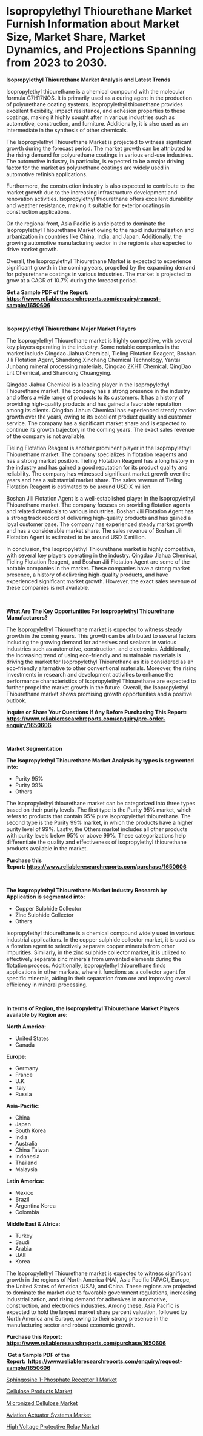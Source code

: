 <p><h1>Isopropylethyl Thiourethane Market Furnish Information about Market Size, Market Share, Market Dynamics, and Projections Spanning from 2023 to 2030.</h1></p><p><strong>Isopropylethyl Thiourethane Market Analysis and Latest Trends</strong></p>
<p><p>Isopropylethyl thiourethane is a chemical compound with the molecular formula C7H17NOS. It is primarily used as a curing agent in the production of polyurethane coating systems. Isopropylethyl thiourethane provides excellent flexibility, impact resistance, and adhesion properties to these coatings, making it highly sought after in various industries such as automotive, construction, and furniture. Additionally, it is also used as an intermediate in the synthesis of other chemicals.</p><p>The Isopropylethyl Thiourethane Market is projected to witness significant growth during the forecast period. The market growth can be attributed to the rising demand for polyurethane coatings in various end-use industries. The automotive industry, in particular, is expected to be a major driving factor for the market as polyurethane coatings are widely used in automotive refinish applications.</p><p>Furthermore, the construction industry is also expected to contribute to the market growth due to the increasing infrastructure development and renovation activities. Isopropylethyl thiourethane offers excellent durability and weather resistance, making it suitable for exterior coatings in construction applications.</p><p>On the regional front, Asia Pacific is anticipated to dominate the Isopropylethyl Thiourethane Market owing to the rapid industrialization and urbanization in countries like China, India, and Japan. Additionally, the growing automotive manufacturing sector in the region is also expected to drive market growth.</p><p>Overall, the Isopropylethyl Thiourethane Market is expected to experience significant growth in the coming years, propelled by the expanding demand for polyurethane coatings in various industries. The market is projected to grow at a CAGR of 10.7% during the forecast period.</p></p>
<p><strong>Get a Sample PDF of the Report:&nbsp; <a href="https://www.reliableresearchreports.com/enquiry/request-sample/1650606">https://www.reliableresearchreports.com/enquiry/request-sample/1650606</a></strong></p>
<p>&nbsp;</p>
<p><strong>Isopropylethyl Thiourethane Major Market Players</strong></p>
<p><p>The Isopropylethyl Thiourethane market is highly competitive, with several key players operating in the industry. Some notable companies in the market include Qingdao Jiahua Chemical, Tieling Flotation Reagent, Boshan Jili Flotation Agent, Shandong Xinchang Chemical Technology, Yantai Junbang mineral processing materials, Qingdao ZKHT Chemical, QingDao Lnt Chemical, and Shandong Chuangying.</p><p>Qingdao Jiahua Chemical is a leading player in the Isopropylethyl Thiourethane market. The company has a strong presence in the industry and offers a wide range of products to its customers. It has a history of providing high-quality products and has gained a favorable reputation among its clients. Qingdao Jiahua Chemical has experienced steady market growth over the years, owing to its excellent product quality and customer service. The company has a significant market share and is expected to continue its growth trajectory in the coming years. The exact sales revenue of the company is not available.</p><p>Tieling Flotation Reagent is another prominent player in the Isopropylethyl Thiourethane market. The company specializes in flotation reagents and has a strong market position. Tieling Flotation Reagent has a long history in the industry and has gained a good reputation for its product quality and reliability. The company has witnessed significant market growth over the years and has a substantial market share. The sales revenue of Tieling Flotation Reagent is estimated to be around USD X million.</p><p>Boshan Jili Flotation Agent is a well-established player in the Isopropylethyl Thiourethane market. The company focuses on providing flotation agents and related chemicals to various industries. Boshan Jili Flotation Agent has a strong track record of delivering high-quality products and has gained a loyal customer base. The company has experienced steady market growth and has a considerable market share. The sales revenue of Boshan Jili Flotation Agent is estimated to be around USD X million.</p><p>In conclusion, the Isopropylethyl Thiourethane market is highly competitive, with several key players operating in the industry. Qingdao Jiahua Chemical, Tieling Flotation Reagent, and Boshan Jili Flotation Agent are some of the notable companies in the market. These companies have a strong market presence, a history of delivering high-quality products, and have experienced significant market growth. However, the exact sales revenue of these companies is not available.</p></p>
<p>&nbsp;</p>
<p><strong>What Are The Key Opportunities For Isopropylethyl Thiourethane Manufacturers?</strong></p>
<p><p>The Isopropylethyl Thiourethane market is expected to witness steady growth in the coming years. This growth can be attributed to several factors including the growing demand for adhesives and sealants in various industries such as automotive, construction, and electronics. Additionally, the increasing trend of using eco-friendly and sustainable materials is driving the market for Isopropylethyl Thiourethane as it is considered as an eco-friendly alternative to other conventional materials. Moreover, the rising investments in research and development activities to enhance the performance characteristics of Isopropylethyl Thiourethane are expected to further propel the market growth in the future. Overall, the Isopropylethyl Thiourethane market shows promising growth opportunities and a positive outlook.</p></p>
<p><strong>Inquire or Share Your Questions If Any Before Purchasing This Report: <a href="https://www.reliableresearchreports.com/enquiry/pre-order-enquiry/1650606">https://www.reliableresearchreports.com/enquiry/pre-order-enquiry/1650606</a></strong></p>
<p>&nbsp;</p>
<p><strong>Market Segmentation</strong></p>
<p><strong>The Isopropylethyl Thiourethane Market Analysis by types is segmented into:</strong></p>
<p><ul><li>Purity 95%</li><li>Purity 99%</li><li>Others</li></ul></p>
<p><p>The Isopropylethyl thiourethane market can be categorized into three types based on their purity levels. The first type is the Purity 95% market, which refers to products that contain 95% pure isopropylethyl thiourethane. The second type is the Purity 99% market, in which the products have a higher purity level of 99%. Lastly, the Others market includes all other products with purity levels below 95% or above 99%. These categorizations help differentiate the quality and effectiveness of isopropylethyl thiourethane products available in the market.</p></p>
<p><strong>Purchase this Report:&nbsp;<a href="https://www.reliableresearchreports.com/purchase/1650606">https://www.reliableresearchreports.com/purchase/1650606</a></strong></p>
<p>&nbsp;</p>
<p><strong>The Isopropylethyl Thiourethane Market Industry Research by Application is segmented into:</strong></p>
<p><ul><li>Copper Sulphide Collector</li><li>Zinc Sulphide Collector</li><li>Others</li></ul></p>
<p><p>Isopropylethyl thiourethane is a chemical compound widely used in various industrial applications. In the copper sulphide collector market, it is used as a flotation agent to selectively separate copper minerals from other impurities. Similarly, in the zinc sulphide collector market, it is utilized to effectively separate zinc minerals from unwanted elements during the flotation process. Additionally, isopropylethyl thiourethane finds applications in other markets, where it functions as a collector agent for specific minerals, aiding in their separation from ore and improving overall efficiency in mineral processing.</p></p>
<p>&nbsp;</p>
<p><strong>In terms of Region, the Isopropylethyl Thiourethane Market Players available by Region are:</strong></p>
<p>
    <p> <strong> North America: </strong>
        <ul>
            <li>United States</li>
            <li>Canada</li>
        </ul>
        </p> 
    <p> <strong> Europe: </strong>
        <ul>
            <li>Germany</li>
            <li>France</li>
            <li>U.K.</li>
            <li>Italy</li>
            <li>Russia</li>
        </ul>
        </p> 
    <p> <strong> Asia-Pacific: </strong>
        <ul>
            <li>China</li>
            <li>Japan</li>
            <li>South Korea</li>
            <li>India</li>
            <li>Australia</li>
            <li>China Taiwan</li>
            <li>Indonesia</li>
            <li>Thailand</li>
            <li>Malaysia</li>
        </ul>
        </p> 
    <p> <strong> Latin America: </strong>
        <ul>
            <li>Mexico</li>
            <li>Brazil</li>
            <li>Argentina Korea</li>
            <li>Colombia</li>
        </ul>
        </p> 
    <p> <strong> Middle East & Africa: </strong>
        <ul>
            <li>Turkey</li>
            <li>Saudi</li>
            <li>Arabia</li>
            <li>UAE</li>
            <li>Korea</li>
        </ul>
    </p>
    </p>
<p><p>The Isopropylethyl Thiourethane market is expected to witness significant growth in the regions of North America (NA), Asia Pacific (APAC), Europe, the United States of America (USA), and China. These regions are projected to dominate the market due to favorable government regulations, increasing industrialization, and rising demand for adhesives in automotive, construction, and electronics industries. Among these, Asia Pacific is expected to hold the largest market share percent valuation, followed by North America and Europe, owing to their strong presence in the manufacturing sector and robust economic growth.</p></p>
<p><strong>Purchase this Report: <a href="https://www.reliableresearchreports.com/purchase/1650606">https://www.reliableresearchreports.com/purchase/1650606</a></strong></p>
<p>&nbsp;<strong>Get a Sample PDF of the Report:&nbsp;&nbsp;<a href="https://www.reliableresearchreports.com/enquiry/request-sample/1650606">https://www.reliableresearchreports.com/enquiry/request-sample/1650606</a></strong></p>
<p><strong></strong></p>
<p><p><a href="https://www.linkedin.com/pulse/sphingosine-1-phosphate-receptor-1-market-size-2023/">Sphingosine 1-Phosphate Receptor 1 Market</a></p><p><a href="https://medium.com/@kyliemorgan1913/cellulose-products-market-size-growth-forecast-2023-2030-21f743356a09">Cellulose Products Market</a></p><p><a href="https://medium.com/@kejsioni/micronized-cellulose-market-size-growth-forecast-2023-2030-4b76542018a9">Micronized Cellulose Market</a></p><p><a href="https://www.linkedin.com/pulse/aviation-actuator-systems-market-size-share-global/">Aviation Actuator Systems Market</a></p><p><a href="https://www.linkedin.com/pulse/high-voltage-protective-relay-market-share-amp-new-trends/">High Voltage Protective Relay Market</a></p></p>